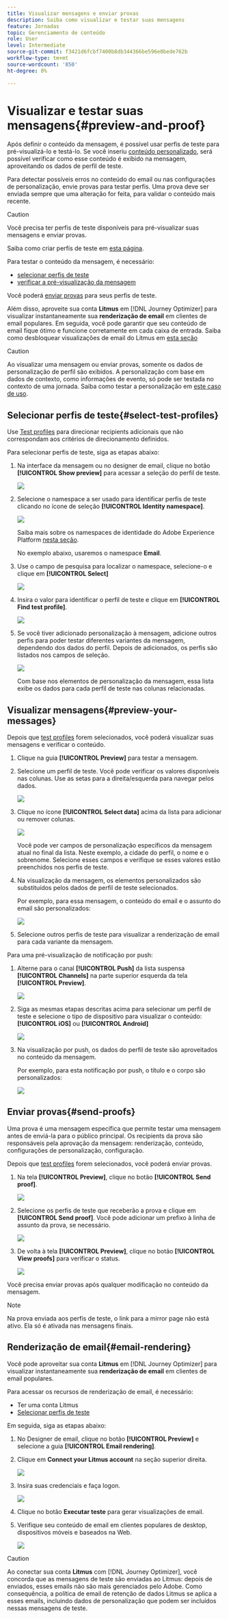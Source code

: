 ```yaml
---
title: Visualizar mensagens e enviar provas
description: Saiba como visualizar e testar suas mensagens
feature: Jornadas
topic: Gerenciamento de conteúdo
role: User
level: Intermediate
source-git-commit: f3421d6fcbf7400b8db344366be596e0bede762b
workflow-type: tm+mt
source-wordcount: '850'
ht-degree: 0%

---
```


# Visualizar e testar suas mensagens{#preview-and-proof}

Após definir o conteúdo da mensagem, é possível usar perfis de teste para pré-visualizá-lo e testá-lo. Se você inseriu [conteúdo personalizado](personalization/personalize.md), será possível verificar como esse conteúdo é exibido na mensagem, aproveitando os dados de perfil de teste.

Para detectar possíveis erros no conteúdo do email ou nas configurações de personalização, envie provas para testar perfis. Uma prova deve ser enviada sempre que uma alteração for feita, para validar o conteúdo mais recente.

>[!CAUTION]
>
>Você precisa ter perfis de teste disponíveis para pré-visualizar suas mensagens e enviar provas.
>
>Saiba como criar perfis de teste em [esta página](building-journeys/creating-test-profiles.md).


Para testar o conteúdo da mensagem, é necessário:

* [selecionar perfis de teste](#select-test-profiles)
* [verificar a pré-visualização da mensagem](#preview-your-messages)

Você poderá [enviar provas](#send-proofs) para seus perfis de teste.

Além disso, aproveite sua conta **Litmus** em [!DNL Journey Optimizer] para visualizar instantaneamente sua **renderização de email** em clientes de email populares. Em seguida, você pode garantir que seu conteúdo de email fique ótimo e funcione corretamente em cada caixa de entrada. Saiba como desbloquear visualizações de email do Litmus em [esta seção](#email-rendering)

>[!CAUTION]
>
>Ao visualizar uma mensagem ou enviar provas, somente os dados de personalização de perfil são exibidos. A personalização com base em dados de contexto, como informações de evento, só pode ser testada no contexto de uma jornada. Saiba como testar a personalização em [este caso de uso](personalization/personalization-use-case.md).


## Selecionar perfis de teste{#select-test-profiles}

Use [Test profiles](building-journeys/creating-test-profiles.md) para direcionar recipients adicionais que não correspondam aos critérios de direcionamento definidos.

Para selecionar perfis de teste, siga as etapas abaixo:

1. Na interface da mensagem ou no designer de email, clique no botão **[!UICONTROL Show preview]** para acessar a seleção do perfil de teste.

   ![](assets/email-preview-button.png)

1. Selecione o namespace a ser usado para identificar perfis de teste clicando no ícone de seleção **[!UICONTROL Identity namespace]**.

   ![](assets/previewselect-namespace.png)

   Saiba mais sobre os namespaces de identidade do Adobe Experience Platform [nesta seção](https://experienceleague.adobe.com/docs/experience-platform/identity/namespaces.html?lang=en#getting-started).

   No exemplo abaixo, usaremos o namespace **Email**.

1. Use o campo de pesquisa para localizar o namespace, selecione-o e clique em **[!UICONTROL Select]**

   ![](assets/preview-email-namespace.png)

1. Insira o valor para identificar o perfil de teste e clique em **[!UICONTROL Find test profile]**.

   ![](assets/preview-identity-value.png)

1. Se você tiver adicionado personalização à mensagem, adicione outros perfis para poder testar diferentes variantes da mensagem, dependendo dos dados do perfil. Depois de adicionados, os perfis são listados nos campos de seleção.

   ![](assets/preview-profile-list.png)

   Com base nos elementos de personalização da mensagem, essa lista exibe os dados para cada perfil de teste nas colunas relacionadas.

## Visualizar mensagens{#preview-your-messages}

Depois que [test profiles](#select-test-profiles) forem selecionados, você poderá visualizar suas mensagens e verificar o conteúdo.

1. Clique na guia **[!UICONTROL Preview]** para testar a mensagem.

1. Selecione um perfil de teste. Você pode verificar os valores disponíveis nas colunas. Use as setas para a direita/esquerda para navegar pelos dados.

   ![](assets/preview-tab-select-profile.png)

1. Clique no ícone **[!UICONTROL Select data]** acima da lista para adicionar ou remover colunas.

   ![](assets/preview-select-data.png)

   Você pode ver campos de personalização específicos da mensagem atual no final da lista. Neste exemplo, a cidade do perfil, o nome e o sobrenome. Selecione esses campos e verifique se esses valores estão preenchidos nos perfis de teste.

1. Na visualização da mensagem, os elementos personalizados são substituídos pelos dados de perfil de teste selecionados.

   Por exemplo, para essa mensagem, o conteúdo do email e o assunto do email são personalizados:

   ![](assets/preview-test-profile.png)

1. Selecione outros perfis de teste para visualizar a renderização de email para cada variante da mensagem.

Para uma pré-visualização de notificação por push:

1. Alterne para o canal **[!UICONTROL Push]** da lista suspensa **[!UICONTROL Channels]** na parte superior esquerda da tela **[!UICONTROL Preview]**.

   ![](assets/preview-select-channel.png)

1. Siga as mesmas etapas descritas acima para selecionar um perfil de teste e selecione o tipo de dispositivo para visualizar o conteúdo: **[!UICONTROL iOS]** ou **[!UICONTROL Android]**

   ![](assets/preview-iOS.png)

1. Na visualização por push, os dados do perfil de teste são aproveitados no conteúdo da mensagem.

   Por exemplo, para esta notificação por push, o título e o corpo são personalizados:

   ![](assets/preview-android.png)

## Enviar provas{#send-proofs}

Uma prova é uma mensagem específica que permite testar uma mensagem antes de enviá-la para o público principal. Os recipients da prova são responsáveis pela aprovação da mensagem: renderização, conteúdo, configurações de personalização, configuração.

Depois que [test profiles](#select-test-profiles) forem selecionados, você poderá enviar provas.

1. Na tela **[!UICONTROL Preview]**, clique no botão **[!UICONTROL Send proof]**.

   ![](assets/send-proof-button.png)

1. Selecione os perfis de teste que receberão a prova e clique em **[!UICONTROL Send proof]**. Você pode adicionar um prefixo à linha de assunto da prova, se necessário.

   ![](assets/send-proof-select.png)

1. De volta à tela **[!UICONTROL Preview]**, clique no botão **[!UICONTROL View proofs]** para verificar o status.

   ![](assets/send-proof-view.png)

Você precisa enviar provas após qualquer modificação no conteúdo da mensagem.

>[!NOTE]
>
> Na prova enviada aos perfis de teste, o link para a mirror page não está ativo. Ela só é ativada nas mensagens finais.

## Renderização de email{#email-rendering}

Você pode aproveitar sua conta **Litmus** em [!DNL Journey Optimizer] para visualizar instantaneamente sua **renderização de email** em clientes de email populares.

Para acessar os recursos de renderização de email, é necessário:

* Ter uma conta Litmus
* [Selecionar perfis de teste](#select-test-profiles)

Em seguida, siga as etapas abaixo:

1. No Designer de email, clique no botão **[!UICONTROL Preview]** e selecione a guia **[!UICONTROL Email rendering]**.

1. Clique em **Connect your Litmus account** na seção superior direita.

   ![](assets/email-rendering-litmus.png)

1. Insira suas credenciais e faça logon.

   ![](assets/email-rendering-credentials.png)

1. Clique no botão **Executar teste** para gerar visualizações de email.

1. Verifique seu conteúdo de email em clientes populares de desktop, dispositivos móveis e baseados na Web.

   ![](assets/email-rendering-previews.png)

>[!CAUTION]
>
>Ao conectar sua conta **Litmus** com [!DNL Journey Optimizer], você concorda que as mensagens de teste são enviadas ao Litmus: depois de enviados, esses emails não são mais gerenciados pelo Adobe. Como consequência, a política de email de retenção de dados Litmus se aplica a esses emails, incluindo dados de personalização que podem ser incluídos nessas mensagens de teste.

